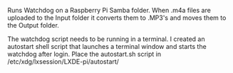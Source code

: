 Runs Watchdog on a Raspberry Pi Samba folder. When .m4a files are uploaded to the Input folder it converts them to .MP3's and moves them to the Output folder.

The watchdog script needs to be running in a terminal. I created an autostart shell script that launches a terminal window and starts the watchdog after login. Place the autostart.sh script in /etc/xdg/lxsession/LXDE-pi/autostart/ 
